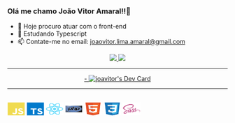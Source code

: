 ### Olá me chamo João Vitor Amaral!!👋

- 👀 Hoje procuro atuar com o front-end
- 🌱 Estudando Typescript
- 📫 Contate-me no email: joaovitor.lima.amaral@gmail.com
<div align="center">

  <a href="https://github.com/Joao-amaral18">
  <img height="180em" src="https://github-readme-stats.vercel.app/api?username=Joao-amaral18&show_icons=true&theme=radical&include_all_commits=true&count_private=true"/>
  <img height="180em" src="https://github-readme-stats.vercel.app/api/top-langs/?username=Joao-amaral18&layout=compact&langs_count=7&theme=radical"/>
    <hr>
- <a href="https://app.daily.dev/jv_amaral"><img src="https://api.daily.dev/devcards/422506bbde004dddaff3f5eeda983bc3.png?r=5w4" width="250" alt="joavitor's Dev Card"/></a>
 <hr>
</div>
<div style="display: inline_block"><br>
  <img align="center" alt="JV-Js" height="30" width="40" src="https://raw.githubusercontent.com/devicons/devicon/master/icons/javascript/javascript-plain.svg">
  <img align="center" alt="JV-Ts" height="30" width="40" src="https://raw.githubusercontent.com/devicons/devicon/master/icons/typescript/typescript-plain.svg">
  <img align="center" alt="JV-React" height="30" width="40" src="https://raw.githubusercontent.com/devicons/devicon/master/icons/react/react-original.svg">
  <img align="center" alt="JV-php" height="30" width="40" src="https://raw.githubusercontent.com/devicons/devicon/master/icons/php/php-original.svg">
  <img align="center" alt="JV-HTML" height="30" width="40" src="https://raw.githubusercontent.com/devicons/devicon/master/icons/html5/html5-original.svg">
  <img align="center" alt="JV-CSS" height="30" width="40" src="https://raw.githubusercontent.com/devicons/devicon/master/icons/css3/css3-original.svg">
  <img align="center" alt="JV-sass" height="30" width="40" src="https://raw.githubusercontent.com/devicons/devicon/master/icons/sass/sass-original.svg">
</div>
